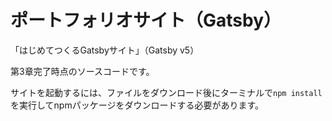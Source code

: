 # ポートフォリオサイト（Gatsby）
「はじめてつくるGatsbyサイト」（Gatsby v5）

第3章完了時点のソースコードです。

サイトを起動するには、ファイルをダウンロード後にターミナルで`npm install`を実行してnpmパッケージをダウンロードする必要があります。